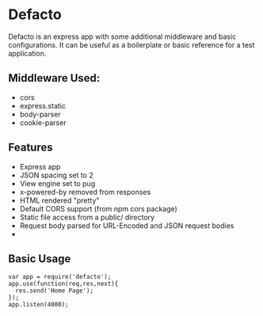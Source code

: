 # Defacto
Defacto is an express app with some additional middleware and basic configurations. It can be useful as a boilerplate or basic reference for a test application.

## Middleware Used:
* cors
* express.static
* body-parser
* cookie-parser

## Features
* Express app
* JSON spacing set to 2
* View engine set to pug
* x-powered-by removed from responses
* HTML rendered "pretty"
* Default CORS support (from npm cors package)
* Static file access from a public/ directory
* Request body parsed for URL-Encoded and JSON request bodies
*
## Basic Usage
    var app = require('defacto');
    app.use(function(req,res,next){
      res.send('Home Page');
    });
    app.listen(4000);
